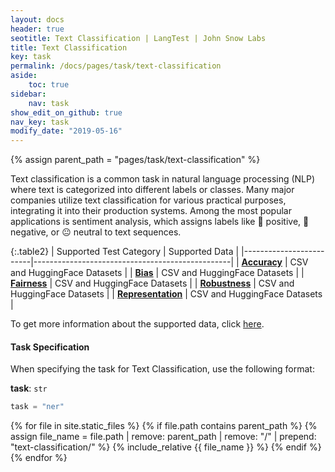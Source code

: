 ```yaml
---
layout: docs
header: true
seotitle: Text Classification | LangTest | John Snow Labs
title: Text Classification
key: task
permalink: /docs/pages/task/text-classification
aside:
    toc: true
sidebar:
    nav: task
show_edit_on_github: true
nav_key: task
modify_date: "2019-05-16"
---
```


<div class="main-docs" markdown="1">

{% assign parent_path = "pages/task/text-classification" %}


Text classification is a common task in natural language processing (NLP) where text is categorized into different labels or classes. Many major companies utilize text classification for various practical purposes, integrating it into their production systems. Among the most popular applications is sentiment analysis, which assigns labels like 🙂 positive, 🙁 negative, or 😐 neutral to text sequences.

</div><div class="h3-box" markdown="1">

{:.table2}
| Supported Test Category | Supported Data                                  |
|-------------------------|-------------------------------------------------|
| [**Accuracy**](/docs/pages/tests/test#accuracy-tests)            | CSV and HuggingFace Datasets |
| [**Bias**](/docs/pages/tests/test#bias-tests)                |  CSV and HuggingFace Datasets                               |
| [**Fairness**](/docs/pages/tests/test#fairness-test)          | CSV and HuggingFace Datasets                             |
| [**Robustness**](/docs/pages/tests/test#robustness-tests)          | CSV and HuggingFace Datasets |
| [**Representation**](/docs/pages/tests/test#representation-tests)      | CSV and HuggingFace Datasets |


To get more information about the supported data, click [here](/docs/pages/docs/data#text-classification).

</div><div class="h3-box" markdown="1">

#### Task Specification

When specifying the task for Text Classification, use the following format:


**task**: `str`

```python
task = "ner"
```

{% for file in site.static_files %}
    {% if file.path contains parent_path %}
        {% assign file_name = file.path | remove:  parent_path | remove:  "/" | prepend: "text-classification/" %}
        {% include_relative {{ file_name }} %}
    {% endif %}
{% endfor %}

</div>